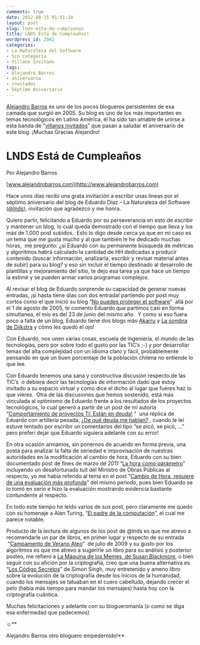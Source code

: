 ```yaml
---
comments: true
date: 2012-08-15 01:51:24
layout: post
slug: lnds-esta-de-cumpleanos
title: LNDS Está de Cumpleaños!
wordpress_id: 2942
categories:
- La Naturaleza del Software
- Sin categoría
- Villano Invitado
tags:
- Alejandro Barros
- aniversario
- invitados
- Séptimo Aniversario
---
```


[Alejandro Barros](http://www.alejandrobarros.com/) es uno de los pocos blogueros persistentes de esa camada que surgió en 2005. Su blog es uno de los más importantes en temas tecnológicos en Latino América, él ha sido tan amable de unirse a esta banda de "[villanos invitados](http://www.lnds.net/blog/villano-invitado/)" que pasan a saludar el aniversario de este blog. ¡Muchas Gracias Alejandro!


# LNDS Está de Cumpleaños




Por Alejandro Barros




[www.alejandrobarros.com](http://www.alejandrobarros.com)




Hace unos días recibí una grata invitación a escribir unas líneas por el séptimo aniversario del blog de Eduardo Díaz – La Naturaleza del Software ([@lnds](https://twitter.com/lnds)), invitación que agradezco y me honra.




Quiero partir, felicitando a Eduardo por su perseverancia en esto de escribir y mantener un blog, lo cual queda demostrado con el tiempo que lleva y los más de 1.000 post subidos.  Esto lo digo desde cerca ya que en mi caso es un tema que me gusta mucho y al que también le he dedicado muchas horas,  me pregunto: ¿si Eduardo con su permanente búsqueda de métricas y algoritmos habrá calculado la cantidad de HH dedicadas a producir contenido (buscar información, analizarla, escribir y revisar material antes de subir) para su blog? y eso sin incluir el tiempo destinado al desarrollo de plantillas y mejoramiento del sitio, te dejo esa tarea ya que hace un tiempo la estimé y se pueden armar varios programas complejos.

Al revisar el blog de Eduardo sorprende su capacidad de generar nuevas entradas, ¡si hasta tiene días con dos entrada! partiendo por post muy cortos como el que inició su blog “[No puedes proteger el software](http://www.lnds.net/blog/2005/08/no-puedes-proteger-el-software.html )”  allá por el 1 de agosto de 2005, te comento Eduardo que partimos casi en forma simultanea, el mío es del 23 de junio del mismo año.  Y como si eso fuera poco a falta de un blog, Eduardo tiene dos blogs más [Akarru](http://www.akarru.org/blog/) y [La sombra de Dijkstra](http://www.programando.org/blog/) y cómo les quedó el ojo!

Con Eduardo, nos unen varias cosas, escuela de ingeniería, el mundo de las tecnologías, pero por sobre todo el gusto por las TIC’s ;-) y por desarrollar temas del alta complejidad con un idioma claro y fácil, probablemente pensando en que un buen porcentaje de la población chilena no entiende lo que lee.

Con Eduardo tenemos una sana y constructiva discusión respecto de las TIC’s  o debiera decir las tecnologías de información dado que estoy invitado a su espacio virtual y como dice el dicho al lugar que fueres haz lo que vieres.  Otra de las discusiones que hemos sostenido, está más vinculada al optimismo de Eduardo frente a los resultados de los proyectos tecnológicos, lo cual generó a partir de un post de mi autoría “[Comportamiento de proyectos TI: Están en deuda!](http://www.alejandrobarros.com/content/view/691759/Comportamiento-de-proyectos-TI-Estan-en-deuda.html#content-top ) “  una réplica de Eduardo con artillería pesada, [¿De qué deuda me hablan?](http://www.lnds.net/blog/2010/01/%C2%BFde-que-deuda-me-hablan.html) , cuando le leí estuve tentado por escribir un comentarios del tipo “se picó, se picó, …” pero preferí dejar que Eduardo siguiera adelante con su error!

En otra ocasión armamos, sin ponernos de acuerdo en forma previa, una posta para analizar la falta de seriedad e improvisación de nuestras autoridades en la modificación al cambio de hora, Eduardo con su bien documentado post de fines de marzo de 2011 “[La hora como parámetro](http://www.lnds.net/blog/2011/03/la-hora-como-un-parametro.html )” incluyendo un desafortunado tuit del Ministro de Obras Públicas al respecto, yo me había referido al tema en el post “[Cambio de Hora, requiere de una evaluación más profunda](http://www.alejandrobarros.com/content/view/1432514/Cambio-de-hora-requiere-evaluacion-mas-profunda.html )” del mismo periodo, pues bien Eduardo se lo tomó en serio e hizo la evaluación mostrando evidencia bastante contundente al respecto.

En todo este tiempo he leído varios de sus post, pero claramente me quedo con su homenaje a Alan Turing, “[El padre de la computación](http://www.lnds.net/blog/2012/06/el-padre-de-a-computacion.html)”, el cual me parece notable.

Producto de la lectura de algunos de los post de @lnds es que me atrevo a recomendarle un par de libros, en primer lugar y respecto de su entrada  “[Campamento de Verano Ateo](http://www.lnds.net/blog/2009/07/campamento-de-verano-ateo.html )”  de julio de 2009 y su gusto por los algoritmos es que me atrevo a sugerirle un libro para su análisis y posterior posteo, me refiero a [La Máquina de los Memes, de Susan Blackmore](http://www.amazon.com/maquina-Memes-Meme-Machine-Spanish/dp/8449309670/ref=sr_1_1?s=books&ie=UTF8&qid=1344869158&sr=1-1&keywords=la+maquina+de+los+memes), o bien seguir con su afición por la criptografía, creo que una buena alternativa es “[Los Código Secretos](http://www.amazon.com/Los-c%C3%B3digos-secretos-Simon-Singh/dp/848306278X )” de Simon Singh, muy entretenido y ameno libro sobre la evolución de la criptografía desde los inicios de la humanidad, cuando los mensajes se tatuaban en el cuero cabelludo, dejando crecer el pelo (había más tiempo para mandar los mensajes) hasta hoy con la criptografía cuántica.


Muchas felicitaciones y adelante con su blogueromanía (o como se diga esa enfermedad que padecemos)

☺**

Alejandro Barros
otro bloguero empedernido!**
